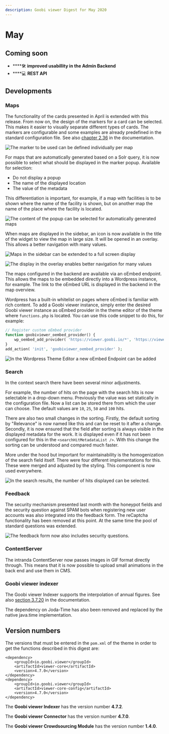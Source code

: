 ```yaml
---
description: Goobi viewer Digest for May 2020
---
```


# May

## Coming soon

* \*\*\*\*🛠 **improved usabillity in the Admin Backend**
* \*\*\*\*💻 **REST API**

## Developments 

### Maps

The functionality of the cards presented in April is extended with this release. From now on, the design of the markers for a card can be selected. This makes it easier to visually separate different types of cards. The markers are configurable and some examples are already predefined in the standard configuration file. See also [chapter 2.36](https://docs.goobi.io/goobi-viewer-en/2/2.36) in the documentation.

![The marker to be used can be defined individually per map](../.gitbook/assets/2020-05_maps_overview.png)

For maps that are automatically generated based on a Solr query, it is now possible to select what should be displayed in the marker popup. Available for selection:

* Do not display a popup 
* The name of the displayed location
* The value of the metadata

This differentiation is important, for example, if a map with facilities is to be shown where the name of the facility is shown, but on another map the name of the place where the facility is located.

![The content of the popup can be selected for automatically generated maps](../.gitbook/assets/2020-05_maps_dropdown.png)

When maps are displayed in the sidebar, an icon is now available in the title of the widget to view the map in large size. It will be opened in an overlay. This allows a better navigation with many values.

![Maps in the sidebar can be extended to a full screen display](../.gitbook/assets/2020_05-maps_sidebar.png)

![The display in the overlay enables better navigation for many values](../.gitbook/assets/2020_05-maps-overlay.png)

The maps configured in the backend are available via an oEmbed endpoint. This allows the maps to be embedded directly into a Wordpress instance, for example. The link to the oEmbed URL is displayed in the backend in the map overview. 

Wordpress has a built-in whitelist on pages where oEmbed is familiar with rich content. To add a Goobi viewer instance, simply enter the desired Goobi viewer instance as oEmbed provider in the theme editor of the theme where `functions.php` is located. You can use this code snippet to do this, for example:

```php
// Register custom oEmbed provider
function goobiviewer_oembed_provider() {
	wp_oembed_add_provider( 'https://viewer.goobi.io/*', 'https://viewer.goobi.io/oembed' );
}
add_action( 'init', 'goobiviewer_oembed_provider' );
```

![In the Wordpress Theme Editor a new oEmbed Endpoint can be added](../.gitbook/assets/2020_05-wordpress-oembed-provider.png)

### Search

In the context search there have been several minor adjustments. 

For example, the number of hits on the page with the search hits is now selectable in a drop-down menu. Previously the value was set statically in the configuration file. Now a list can be stored there from which the user can choose. The default values are `10`, `25`, `50` and `100` hits. 

There are also two small changes in the sorting. Firstly, the default sorting by "Relevance" is now named like this and can be reset to it after a change. Secondly, it is now ensured that the field after sorting is always visible in the displayed metadata for the work. It is displayed even if it has not been configured for this in the `<searchHitMetadataList />`. With this change the sorting can be understood and compared much faster. 

More under the hood but important for maintainability is the homogenization of the search field itself. There were four different implementations for this. These were merged and adjusted by the styling. This component is now used everywhere.

![In the search results, the number of hits displayed can be selected.](../.gitbook/assets/2020_05-hits-per-page-and-relevance.png)

### Feedback 

The security mechanism presented last month with the honeypot fields and the security question against SPAM bots when registering new user accounts was also integrated into the feedback form. The reCaptcha functionality has been removed at this point. At the same time the pool of standard questions was extended.

![The feedback form now also includes security questions.](../.gitbook/assets/2020-05_feedback_security_question.png)

### ContentServer 

The intranda ContentServer now passes images in GIF format directly through. This means that it is now possible to upload small animations in the back end and use them in CMS. 

### Goobi viewer indexer 

The Goobi viewer Indexer supports the interpolation of annual figures. See also [section 3.7.20](https://docs.goobi.io/goobi-viewer-en/3/3.7#3-7-20-parameter-interpolateyears) in the documentation. 

The dependency on Joda-Time has also been removed and replaced by the native java.time implementation.

## Version numbers 

The versions that must be entered in the `pom.xml` of the theme in order to get the functions described in this digest are:

```markup
<dependency>
    <groupId>io.goobi.viewer</groupId>
    <artifactId>viewer-core</artifactId>
    <version>4.7.0</version>
</dependency>
<dependency>
    <groupId>io.goobi.viewer</groupId>
    <artifactId>viewer-core-config</artifactId>
    <version>4.7.0</version>
</dependency>
```

The **Goobi viewer Indexer** has the version number **4.7.2**. 

The **Goobi viewer Connector** has the version number **4.7.0**.

The **Goobi viewer Crowdsourcing Module** has the version number **1.4.0**.


